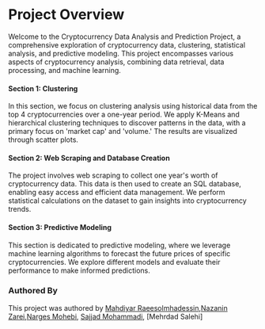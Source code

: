 # Project Overview
Welcome to the Cryptocurrency Data Analysis and Prediction Project, a comprehensive exploration of cryptocurrency data, clustering, statistical analysis, and predictive modeling. This project encompasses various aspects of cryptocurrency analysis, combining data retrieval, data processing, and machine learning.

#### Section 1: Clustering
In this section, we focus on clustering analysis using historical data from the top 4 cryptocurrencies over a one-year period. We apply K-Means and hierarchical clustering techniques to discover patterns in the data, with a primary focus on 'market cap' and 'volume.' The results are visualized through scatter plots.

#### Section 2: Web Scraping and Database Creation
The project involves web scraping to collect one year's worth of cryptocurrency data. This data is then used to create an SQL database, enabling easy access and efficient data management. We perform statistical calculations on the dataset to gain insights into cryptocurrency trends.

#### Section 3: Predictive Modeling
This section is dedicated to predictive modeling, where we leverage machine learning algorithms to forecast the future prices of specific cryptocurrencies. We explore different models and evaluate their performance to make informed predictions.


### Authored By
This project was authored by  [Mahdiyar Raeesolmhadessin](https://github.com/mahdiyar-raees),[Nazanin Zarei](https://github.com/nazaninzareirad),[Narges Mohebi](https://github.com/nargesmhebbi), [Sajjad Mohammadi](https://github.com/SajjadMohammadi2020), [Mehrdad Salehi]
